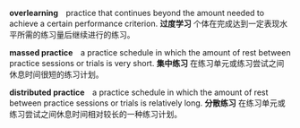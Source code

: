 **overlearning** practice that continues beyond the amount needed to achieve a certain performance criterion.
**过度学习** 个体在完成达到一定表现水平所需的练习量后继续进行的练习。

**massed practice** a practice schedule in which the amount of rest between practice sessions or trials is very short.
**集中练习** 在练习单元或练习尝试之间休息时间很短的练习计划。

**distributed practice** a practice schedule in which the amount of rest between practice sessions or trials is relatively long.
**分散练习** 在练习单元或练习尝试之间休息时间相对较长的一种练习计划。